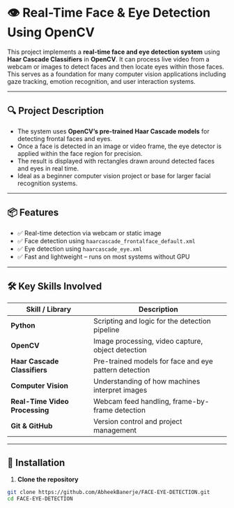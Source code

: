 # 👁️ Real-Time Face & Eye Detection Using OpenCV

This project implements a **real-time face and eye detection system** using **Haar Cascade Classifiers** in **OpenCV**. It can process live video from a webcam or images to detect faces and then locate eyes within those faces. This serves as a foundation for many computer vision applications including gaze tracking, emotion recognition, and user interaction systems.

---

## 🔍 Project Description

- The system uses **OpenCV’s pre-trained Haar Cascade models** for detecting frontal faces and eyes.
- Once a face is detected in an image or video frame, the eye detector is applied within the face region for precision.
- The result is displayed with rectangles drawn around detected faces and eyes in real time.
- Ideal as a beginner computer vision project or base for larger facial recognition systems.

---

## 📦 Features

- ✅ Real-time detection via webcam or static image
- ✅ Face detection using `haarcascade_frontalface_default.xml`
- ✅ Eye detection using `haarcascade_eye.xml`
- ✅ Fast and lightweight – runs on most systems without GPU

---

## 🛠️ Key Skills Involved

| Skill / Library | Description |
|-----------------|-------------|
| **Python** | Scripting and logic for the detection pipeline |
| **OpenCV** | Image processing, video capture, object detection |
| **Haar Cascade Classifiers** | Pre-trained models for face and eye pattern detection |
| **Computer Vision** | Understanding of how machines interpret images |
| **Real-Time Video Processing** | Webcam feed handling, frame-by-frame detection |
| **Git & GitHub** | Version control and project management |

---

## 🔧 Installation

1. **Clone the repository**
```bash
git clone https://github.com/AbheekBanerje/FACE-EYE-DETECTION.git
cd FACE-EYE-DETECTION


